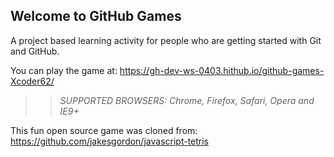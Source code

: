 ## Welcome to GitHub Games

A project based learning activity for people who are getting started with Git and GitHub.

You can play the game at: https://gh-dev-ws-0403.hithub.io/github-games-Xcoder62/ 

>> _*SUPPORTED BROWSERS*: Chrome, Firefox, Safari, Opera and IE9+_

This fun open source game was cloned from: https://github.com/jakesgordon/javascript-tetris
